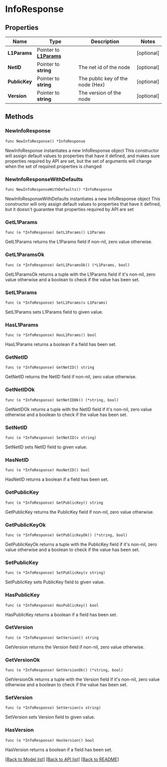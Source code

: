 # InfoResponse

## Properties

Name | Type | Description | Notes
------------ | ------------- | ------------- | -------------
**L1Params** | Pointer to [**L1Params**](L1Params.md) |  | [optional] 
**NetID** | Pointer to **string** | The net id of the node | [optional] 
**PublicKey** | Pointer to **string** | The public key of the node (Hex) | [optional] 
**Version** | Pointer to **string** | The version of the node | [optional] 

## Methods

### NewInfoResponse

`func NewInfoResponse() *InfoResponse`

NewInfoResponse instantiates a new InfoResponse object
This constructor will assign default values to properties that have it defined,
and makes sure properties required by API are set, but the set of arguments
will change when the set of required properties is changed

### NewInfoResponseWithDefaults

`func NewInfoResponseWithDefaults() *InfoResponse`

NewInfoResponseWithDefaults instantiates a new InfoResponse object
This constructor will only assign default values to properties that have it defined,
but it doesn't guarantee that properties required by API are set

### GetL1Params

`func (o *InfoResponse) GetL1Params() L1Params`

GetL1Params returns the L1Params field if non-nil, zero value otherwise.

### GetL1ParamsOk

`func (o *InfoResponse) GetL1ParamsOk() (*L1Params, bool)`

GetL1ParamsOk returns a tuple with the L1Params field if it's non-nil, zero value otherwise
and a boolean to check if the value has been set.

### SetL1Params

`func (o *InfoResponse) SetL1Params(v L1Params)`

SetL1Params sets L1Params field to given value.

### HasL1Params

`func (o *InfoResponse) HasL1Params() bool`

HasL1Params returns a boolean if a field has been set.

### GetNetID

`func (o *InfoResponse) GetNetID() string`

GetNetID returns the NetID field if non-nil, zero value otherwise.

### GetNetIDOk

`func (o *InfoResponse) GetNetIDOk() (*string, bool)`

GetNetIDOk returns a tuple with the NetID field if it's non-nil, zero value otherwise
and a boolean to check if the value has been set.

### SetNetID

`func (o *InfoResponse) SetNetID(v string)`

SetNetID sets NetID field to given value.

### HasNetID

`func (o *InfoResponse) HasNetID() bool`

HasNetID returns a boolean if a field has been set.

### GetPublicKey

`func (o *InfoResponse) GetPublicKey() string`

GetPublicKey returns the PublicKey field if non-nil, zero value otherwise.

### GetPublicKeyOk

`func (o *InfoResponse) GetPublicKeyOk() (*string, bool)`

GetPublicKeyOk returns a tuple with the PublicKey field if it's non-nil, zero value otherwise
and a boolean to check if the value has been set.

### SetPublicKey

`func (o *InfoResponse) SetPublicKey(v string)`

SetPublicKey sets PublicKey field to given value.

### HasPublicKey

`func (o *InfoResponse) HasPublicKey() bool`

HasPublicKey returns a boolean if a field has been set.

### GetVersion

`func (o *InfoResponse) GetVersion() string`

GetVersion returns the Version field if non-nil, zero value otherwise.

### GetVersionOk

`func (o *InfoResponse) GetVersionOk() (*string, bool)`

GetVersionOk returns a tuple with the Version field if it's non-nil, zero value otherwise
and a boolean to check if the value has been set.

### SetVersion

`func (o *InfoResponse) SetVersion(v string)`

SetVersion sets Version field to given value.

### HasVersion

`func (o *InfoResponse) HasVersion() bool`

HasVersion returns a boolean if a field has been set.


[[Back to Model list]](../README.md#documentation-for-models) [[Back to API list]](../README.md#documentation-for-api-endpoints) [[Back to README]](../README.md)


